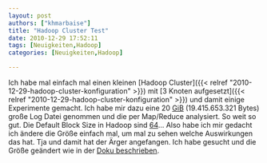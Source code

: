 ```yaml
---
layout: post
authors: ["khmarbaise"]
title: "Hadoop Cluster Test"
date: 2010-12-29 17:52:11
tags: [Neuigkeiten,Hadoop]
categories: [Neuigkeiten,Hadoop]

---
```

Ich habe mal einfach mal einen kleinen [Hadoop Cluster]({{< relref "2010-12-29-hadoop-cluster-konfiguration" >}})
mit [3 Knoten aufgesetzt]({{< relref "2010-12-29-hadoop-cluster-konfiguration" >}}) 
und damit einige Experimente gemacht. Ich habe mir dazu eine 
20 [GiB](http://de.wikipedia.org/wiki/Bin%C3%A4rpr%C3%A4fix") (19.415.653.321 Bytes) 
große Log Datei genommen und die per Map/Reduce analysiert. So weit so gut. Die Default Block Size 
in Hadoop sind [64]("http://de.wikipedia.org/wiki/Bin%C3%A4rpr%C3%A4fix)...
Also habe ich mir gedacht ich ändere die Größe einfach mal, um mal zu sehen welche Auswirkungen das hat. 
Tja und damit hat der Ärger angefangen. 
Ich habe gesucht und die Größe geändert wie in der 
[Doku beschrieben](https://hadoop.apache.org/docs/r0.23.11/hadoop-project-dist/hadoop-common/ClusterSetup.html).
